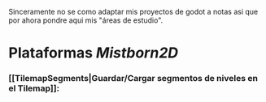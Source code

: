 Sinceramente no se como adaptar mis proyectos de godot a notas asi que por ahora pondre aqui mis "áreas de estudio".

# Plataformas _Mistborn2D_
### [[TilemapSegments|Guardar/Cargar segmentos de niveles en el Tilemap]]:

